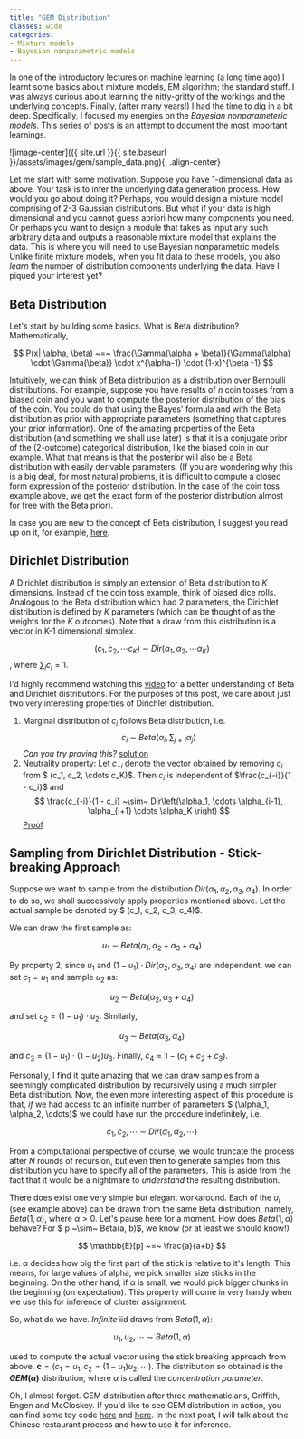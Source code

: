 ```yaml
---
title: "GEM Distribution"
classes: wide
categories:
- Mixture models
- Bayesian nonparametric models
---
```


In one of the introductory lectures on machine learning (a long time ago) I learnt some basics about mixture models, EM algorithm; the standard stuff. I was always curious about learning the nitty-gritty of the workings and the underlying concepts. Finally, (after many years!) I had the time to dig in a bit deep. Specifically, I focused my energies on the *Bayesian nonparameteric models*. This series of posts is an attempt to document the most important learnings.

![image-center]({{ site.url }}{{ site.baseurl }}/assets/images/gem/sample_data.png){: .align-center}

Let me start with some motivation. Suppose you have 1-dimensional data as above. Your task is to infer the underlying data generation process. How would you go about doing it? Perhaps, you would design a mixture model comprising of 2-3 Gaussian distributions. But what if your data is high dimensional and you cannot guess apriori how many components you need. Or perhaps you want to design a module that takes as input any such arbitrary data and outputs a reasonable mixture model that explains the data. This is where you will need to use Bayesian nonparametric models. Unlike finite mixture models, when you fit data to these models, you also *learn* the number of distribution components underlying the data. Have I piqued your interest yet?

## Beta Distribution

Let's start by building some basics. What is Beta distribution? Mathematically,

$$
P(x| \alpha, \beta) ~=~  \frac{\Gamma(\alpha + \beta)}{\Gamma(\alpha) \cdot \Gamma(\beta)} \cdot x^{\alpha-1} \cdot (1-x)^{\beta -1}
$$

Intuitively, we can think of Beta distribution as a distribution over Bernoulli distributions. For example, suppose you have results of $n$ coin tosses from a biased coin and you want to compute the posterior distribution of the bias of the coin. You could do that using the Bayes' formula and with the Beta distribution as prior with appropriate parameters (something that captures your prior information). One of the amazing properties of the Beta distribution (and something we shall use later) is that it is a conjugate prior of the (2-outcome) categorical distribution, like the biased coin in our example. What that means is that the posterior will also be a Beta distribution with easily derivable parameters. (If you are wondering why this is a big deal, for most natural problems, it is difficult to compute a closed form expression of the posterior distribution. In the case of the coin toss example above, we get the exact form of the posterior distribution almost for free with the Beta prior).

In case you are new to the concept of Beta distribution, I suggest you read up on it, for example, [here](http://varianceexplained.org/statistics/beta_distribution_and_baseball/).


## Dirichlet Distribution

A Dirichlet distribution is simply an extension of Beta distribution to $K$ dimensions. Instead of the coin toss example, think of biased dice rolls. Analogous to the Beta distribution which had 2 parameters, the Dirichlet distribution is defined by $K$ parameters (which can be thought of as the weights for the $K$ outcomes). Note that a draw from this distribution is a vector in K-1 dimensional simplex.

$$
(c_1, c_2, \cdots c_K) ~\sim~ Dir\left(\alpha_1, \alpha_2, \cdots \alpha_K \right)
$$, where $\sum_i c_i = 1$.

I'd highly recommend watching this [video](https://www.youtube.com/watch?v=CEVELIz4WXM) for a better understanding of Beta and Dirichlet distributions. For the purposes of this post, we care about just two very interesting properties of Dirichlet distribution.

1. Marginal distribution of $c_i$ follows Beta distribution, i.e.
$$
c_i ~\sim~ Beta\left( \alpha_i, \sum_{j \neq i}\alpha_j \right) 
$$ *Can you try proving this?* [solution](https://math.stackexchange.com/questions/1064995/marginal-of-dirichlet-distribution-is-beta-integral)
2. Neutrality property: Let $c_{-i}$ denote the vector obtained by removing $c_i$ from $ (c_1, c_2, \cdots c_K)$. Then $c_i$ is independent of $\frac{c_{-i}}{1 - c_i}$ and
$$
\frac{c_{-i}}{1 - c_i} ~\sim~ Dir\left(\alpha_1, \cdots \alpha_{i-1}, \alpha_{i+1} \cdots \alpha_K \right)
$$
[Proof](http://mayagupta.org/publications/FrigyikKapilaGuptaIntroToDirichlet.pdf)

## Sampling from Dirichlet Distribution - Stick-breaking Approach

Suppose we want to sample from the distribution $Dir\left(\alpha_1, \alpha_2, \alpha_3, \alpha_4 \right)$. In order to do so, we shall successively apply properties mentioned above. Let the actual sample be denoted by $ (c_1, c_2, c_3, c_4)$.

We can draw the first sample as:

$$
u_1 ~\sim~ Beta(\alpha_1, \alpha_2+\alpha_3+\alpha_4)
$$

By property 2, since $u_1$ and $(1-u_1)\cdot Dir(\alpha_2, \alpha_3, \alpha_4)$ are independent, we can set $c_1 = u_1$ and sample $u_2$ as:

$$
u_2 ~\sim~ Beta(\alpha_2, \alpha_3+\alpha_4)
$$

and set $c_2 = (1-u_1) \cdot u_2$. Similarly,

$$
u_3 ~\sim~ Beta(\alpha_3, \alpha_4)
$$

and $c_3 = (1-u_1) \cdot (1-u_2) u_3$. Finally, $c_4 = 1 - (c_1 + c_2 + c_3)$.

Personally, I find it quite amazing that we can draw samples from a seemingly complicated distribution by recursively using a much simpler Beta distribution. Now, the even more interesting aspect of this procedure is that, *if* we had access to an infinite number of parameters $ (\alpha_1, \alpha_2, \cdots)$ we could have run the procedure indefinitely, i.e.

$$
c_1, c_2, \cdots  ~\sim~ Dir\left(\alpha_1, \alpha_2, \cdots \right)
$$

From a computational perspective of course, we would truncate the process after $N$ rounds of recursion, but even then to generate samples from this distribution you have to specify all of the parameters. This is aside from the fact that it would be a nightmare to *understand* the resulting distribution.

There does exist one very simple but elegant workaround. Each of the $u_i$ (see example above) can be drawn from the same Beta distribution, namely, $Beta(1, \alpha)$, where $\alpha > 0$. Let's pause here for a moment. How does $Beta(1, \alpha)$ behave? For $ p ~\sim~ Beta(a, b)$, we know (or at least we should know!)

$$
\mathbb{E}[p] ~=~ \frac{a}{a+b}
$$

i.e. $\alpha$ decides how big the first part of the stick is relative to it's length. This means, for large values of alpha, we pick smaller size sticks in the beginning. On the other hand, if $\alpha$ is small, we would pick bigger chunks in the beginning (on expectation). This property will come in very handy when we use this for inference of cluster assignment.

So, what do we have. *Infinite* iid draws from $Beta(1, \alpha)$:

$$
u_1, u_2, \cdots  ~\sim~ Beta\left(1, \alpha \right)
$$

used to compute the actual vector using the stick breaking approach from above. $\mathbf{c} = (c_1 = u_1, c_2 = (1-u_1)u_2, \cdots )$. The distribution so obtained is the **$GEM(\alpha)$** distribution, where $\alpha$ is called the *concentration parameter*.

Oh, I almost forgot. GEM distribution after three mathematicians, Griffith, Engen and McCloskey. If you'd like to see GEM distribution in action, you can find some toy code [here](https://github.com/pareshnakhe/SundayAfternoonProjects/blob/master/Dirichlet_process/gem.py) and [here](https://github.com/pareshnakhe/SundayAfternoonProjects/blob/master/Dirichlet_process/generative_model_gem.py). In the next post, I will talk about the Chinese restaurant process and how to use it for inference.